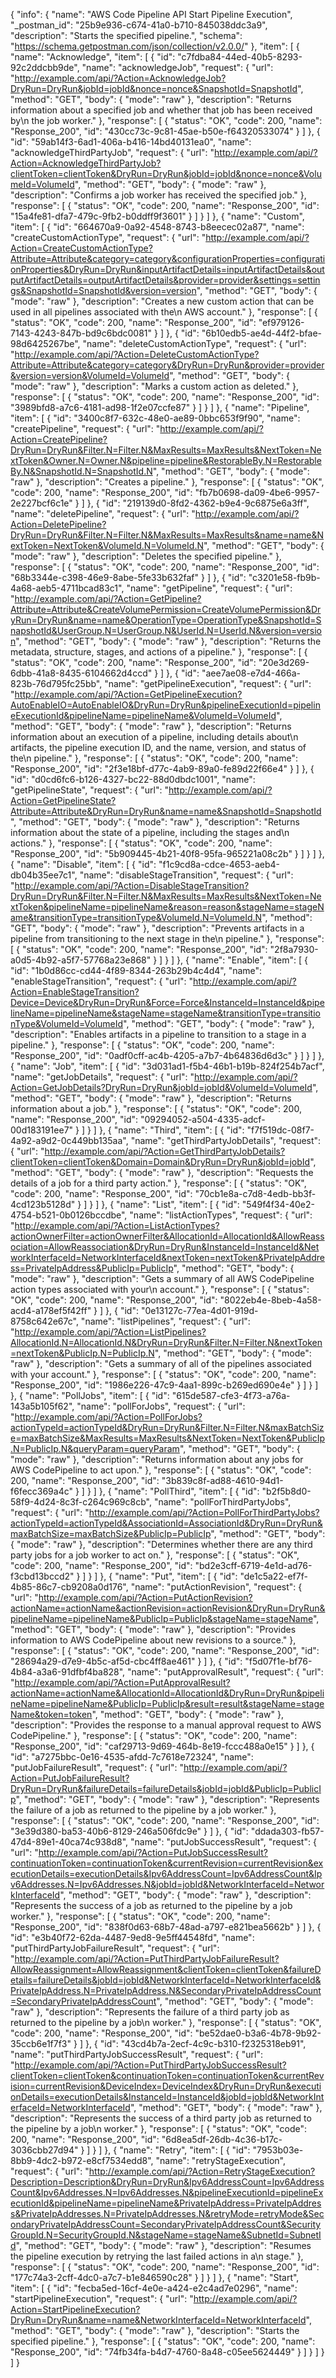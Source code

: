 {
  "info": {
    "name": "AWS Code Pipeline API Start Pipeline Execution",
    "_postman_id": "25b9e936-c674-41a0-b710-845038ddc3a9",
    "description": "Starts the specified pipeline.",
    "schema": "https://schema.getpostman.com/json/collection/v2.0.0/"
  },
  "item": [
    {
      "name": "Acknowledge",
      "item": [
        {
          "id": "c7fdba84-44ed-40b5-8293-92c2ddcbb9de",
          "name": "acknowledgeJob",
          "request": {
            "url": "http://example.com/api/?Action=AcknowledgeJob?DryRun=DryRun&jobId=jobId&nonce=nonce&SnapshotId=SnapshotId",
            "method": "GET",
            "body": {
              "mode": "raw"
            },
            "description": "Returns information about a specified job and whether that job has been received by\n            the job worker."
          },
          "response": [
            {
              "status": "OK",
              "code": 200,
              "name": "Response_200",
              "id": "430cc73c-9c81-45ae-b50e-f64320533074"
            }
          ]
        },
        {
          "id": "59ab14f3-6ad1-406a-b416-14bd40131ea0",
          "name": "acknowledgeThirdPartyJob",
          "request": {
            "url": "http://example.com/api/?Action=AcknowledgeThirdPartyJob?clientToken=clientToken&DryRun=DryRun&jobId=jobId&nonce=nonce&VolumeId=VolumeId",
            "method": "GET",
            "body": {
              "mode": "raw"
            },
            "description": "Confirms a job worker has received the specified job."
          },
          "response": [
            {
              "status": "OK",
              "code": 200,
              "name": "Response_200",
              "id": "15a4fe81-dfa7-479c-9fb2-b0ddff9f3601"
            }
          ]
        }
      ]
    },
    {
      "name": "Custom",
      "item": [
        {
          "id": "664670a9-0a92-4548-8743-b8eecec02a87",
          "name": "createCustomActionType",
          "request": {
            "url": "http://example.com/api/?Action=CreateCustomActionType?Attribute=Attribute&category=category&configurationProperties=configurationProperties&DryRun=DryRun&inputArtifactDetails=inputArtifactDetails&outputArtifactDetails=outputArtifactDetails&provider=provider&settings=settings&SnapshotId=SnapshotId&version=version",
            "method": "GET",
            "body": {
              "mode": "raw"
            },
            "description": "Creates a new custom action that can be used in all pipelines associated with the\n            AWS account."
          },
          "response": [
            {
              "status": "OK",
              "code": 200,
              "name": "Response_200",
              "id": "ef979126-7143-4243-847b-bd9c6bdc0081"
            }
          ]
        },
        {
          "id": "6b10edb5-ae4d-44f2-bfae-98d6425267be",
          "name": "deleteCustomActionType",
          "request": {
            "url": "http://example.com/api/?Action=DeleteCustomActionType?Attribute=Attribute&category=category&DryRun=DryRun&provider=provider&version=version&VolumeId=VolumeId",
            "method": "GET",
            "body": {
              "mode": "raw"
            },
            "description": "Marks a custom action as deleted."
          },
          "response": [
            {
              "status": "OK",
              "code": 200,
              "name": "Response_200",
              "id": "3989bfd8-a7c6-4181-ad98-1f2e07ccfe87"
            }
          ]
        }
      ]
    },
    {
      "name": "Pipeline",
      "item": [
        {
          "id": "3400c8f7-632c-48e0-ae89-0bbc653f9f90",
          "name": "createPipeline",
          "request": {
            "url": "http://example.com/api/?Action=CreatePipeline?DryRun=DryRun&Filter.N=Filter.N&MaxResults=MaxResults&NextToken=NextToken&Owner.N=Owner.N&pipeline=pipeline&RestorableBy.N=RestorableBy.N&SnapshotId.N=SnapshotId.N",
            "method": "GET",
            "body": {
              "mode": "raw"
            },
            "description": "Creates a pipeline."
          },
          "response": [
            {
              "status": "OK",
              "code": 200,
              "name": "Response_200",
              "id": "fb7b0698-da09-4be6-9957-2e227bcf6c1e"
            }
          ]
        },
        {
          "id": "219139d0-8fd2-4362-b9e4-9c6875e6a3ff",
          "name": "deletePipeline",
          "request": {
            "url": "http://example.com/api/?Action=DeletePipeline?DryRun=DryRun&Filter.N=Filter.N&MaxResults=MaxResults&name=name&NextToken=NextToken&VolumeId.N=VolumeId.N",
            "method": "GET",
            "body": {
              "mode": "raw"
            },
            "description": "Deletes the specified pipeline."
          },
          "response": [
            {
              "status": "OK",
              "code": 200,
              "name": "Response_200",
              "id": "68b3344e-c398-46e9-8abe-5fe33b632faf"
            }
          ]
        },
        {
          "id": "c3201e58-fb9b-4a68-aeb5-4711bcad83c1",
          "name": "getPipeline",
          "request": {
            "url": "http://example.com/api/?Action=GetPipeline?Attribute=Attribute&CreateVolumePermission=CreateVolumePermission&DryRun=DryRun&name=name&OperationType=OperationType&SnapshotId=SnapshotId&UserGroup.N=UserGroup.N&UserId.N=UserId.N&version=version",
            "method": "GET",
            "body": {
              "mode": "raw"
            },
            "description": "Returns the metadata, structure, stages, and actions of a pipeline."
          },
          "response": [
            {
              "status": "OK",
              "code": 200,
              "name": "Response_200",
              "id": "20e3d269-6dbb-41a8-8435-6104662d4ccd"
            }
          ]
        },
        {
          "id": "aee7ae08-e7d4-466a-823b-76d795fc25bb",
          "name": "getPipelineExecution",
          "request": {
            "url": "http://example.com/api/?Action=GetPipelineExecution?AutoEnableIO=AutoEnableIO&DryRun=DryRun&pipelineExecutionId=pipelineExecutionId&pipelineName=pipelineName&VolumeId=VolumeId",
            "method": "GET",
            "body": {
              "mode": "raw"
            },
            "description": "Returns information about an execution of a pipeline, including details about\n            artifacts, the pipeline execution ID, and the name, version, and status of the\n            pipeline."
          },
          "response": [
            {
              "status": "OK",
              "code": 200,
              "name": "Response_200",
              "id": "2f3e18bf-d77c-4ab9-89a0-fe89d22f66e4"
            }
          ]
        },
        {
          "id": "d0cd6fc6-b126-4327-bc22-88d0dbdc1001",
          "name": "getPipelineState",
          "request": {
            "url": "http://example.com/api/?Action=GetPipelineState?Attribute=Attribute&DryRun=DryRun&name=name&SnapshotId=SnapshotId",
            "method": "GET",
            "body": {
              "mode": "raw"
            },
            "description": "Returns information about the state of a pipeline, including the stages and\n            actions."
          },
          "response": [
            {
              "status": "OK",
              "code": 200,
              "name": "Response_200",
              "id": "5b909445-4b21-40f8-95fa-965221a08c2b"
            }
          ]
        }
      ]
    },
    {
      "name": "Disable",
      "item": [
        {
          "id": "f1c9cd8a-cdce-4653-aeb4-db04b35ee7c1",
          "name": "disableStageTransition",
          "request": {
            "url": "http://example.com/api/?Action=DisableStageTransition?DryRun=DryRun&Filter.N=Filter.N&MaxResults=MaxResults&NextToken=NextToken&pipelineName=pipelineName&reason=reason&stageName=stageName&transitionType=transitionType&VolumeId.N=VolumeId.N",
            "method": "GET",
            "body": {
              "mode": "raw"
            },
            "description": "Prevents artifacts in a pipeline from transitioning to the next stage in the\n            pipeline."
          },
          "response": [
            {
              "status": "OK",
              "code": 200,
              "name": "Response_200",
              "id": "2f8a7930-a0d5-4b92-a5f7-57768a23e868"
            }
          ]
        }
      ]
    },
    {
      "name": "Enable",
      "item": [
        {
          "id": "1b0d86cc-cd44-4f89-8344-263b29b4c4d4",
          "name": "enableStageTransition",
          "request": {
            "url": "http://example.com/api/?Action=EnableStageTransition?Device=Device&DryRun=DryRun&Force=Force&InstanceId=InstanceId&pipelineName=pipelineName&stageName=stageName&transitionType=transitionType&VolumeId=VolumeId",
            "method": "GET",
            "body": {
              "mode": "raw"
            },
            "description": "Enables artifacts in a pipeline to transition to a stage in a pipeline."
          },
          "response": [
            {
              "status": "OK",
              "code": 200,
              "name": "Response_200",
              "id": "0adf0cff-ac4b-4205-a7b7-4b64836d6d3c"
            }
          ]
        }
      ]
    },
    {
      "name": "Job",
      "item": [
        {
          "id": "3d031ad1-f5b4-46b1-b19b-824f254b7acf",
          "name": "getJobDetails",
          "request": {
            "url": "http://example.com/api/?Action=GetJobDetails?DryRun=DryRun&jobId=jobId&VolumeId=VolumeId",
            "method": "GET",
            "body": {
              "mode": "raw"
            },
            "description": "Returns information about a job."
          },
          "response": [
            {
              "status": "OK",
              "code": 200,
              "name": "Response_200",
              "id": "09294052-a504-4335-adcf-00d183191ee7"
            }
          ]
        }
      ]
    },
    {
      "name": "Third",
      "item": [
        {
          "id": "f7f519dc-08f7-4a92-a9d2-0c449bb135aa",
          "name": "getThirdPartyJobDetails",
          "request": {
            "url": "http://example.com/api/?Action=GetThirdPartyJobDetails?clientToken=clientToken&Domain=Domain&DryRun=DryRun&jobId=jobId",
            "method": "GET",
            "body": {
              "mode": "raw"
            },
            "description": "Requests the details of a job for a third party action."
          },
          "response": [
            {
              "status": "OK",
              "code": 200,
              "name": "Response_200",
              "id": "70cb1e8a-c7d8-4edb-bb3f-4cd123b5128d"
            }
          ]
        }
      ]
    },
    {
      "name": "List",
      "item": [
        {
          "id": "549f4f34-40e2-4754-b521-0b0126bccdbe",
          "name": "listActionTypes",
          "request": {
            "url": "http://example.com/api/?Action=ListActionTypes?actionOwnerFilter=actionOwnerFilter&AllocationId=AllocationId&AllowReassociation=AllowReassociation&DryRun=DryRun&InstanceId=InstanceId&NetworkInterfaceId=NetworkInterfaceId&nextToken=nextToken&PrivateIpAddress=PrivateIpAddress&PublicIp=PublicIp",
            "method": "GET",
            "body": {
              "mode": "raw"
            },
            "description": "Gets a summary of all AWS CodePipeline action types associated with your\n            account."
          },
          "response": [
            {
              "status": "OK",
              "code": 200,
              "name": "Response_200",
              "id": "8022eb4e-8beb-4a58-acd4-a178ef5f42ff"
            }
          ]
        },
        {
          "id": "0e13127c-77ea-4d01-919d-8758c642e67c",
          "name": "listPipelines",
          "request": {
            "url": "http://example.com/api/?Action=ListPipelines?AllocationId.N=AllocationId.N&DryRun=DryRun&Filter.N=Filter.N&nextToken=nextToken&PublicIp.N=PublicIp.N",
            "method": "GET",
            "body": {
              "mode": "raw"
            },
            "description": "Gets a summary of all of the pipelines associated with your account."
          },
          "response": [
            {
              "status": "OK",
              "code": 200,
              "name": "Response_200",
              "id": "1986e226-47c9-4aa1-899c-b269ed690e4e"
            }
          ]
        }
      ]
    },
    {
      "name": "PollJobs",
      "item": [
        {
          "id": "615de587-cfe3-4f73-a76a-143a5b105f62",
          "name": "pollForJobs",
          "request": {
            "url": "http://example.com/api/?Action=PollForJobs?actionTypeId=actionTypeId&DryRun=DryRun&Filter.N=Filter.N&maxBatchSize=maxBatchSize&MaxResults=MaxResults&NextToken=NextToken&PublicIp.N=PublicIp.N&queryParam=queryParam",
            "method": "GET",
            "body": {
              "mode": "raw"
            },
            "description": "Returns information about any jobs for AWS CodePipeline to act upon."
          },
          "response": [
            {
              "status": "OK",
              "code": 200,
              "name": "Response_200",
              "id": "3b839c8f-ad88-4610-94d1-f6fecc369a4c"
            }
          ]
        }
      ]
    },
    {
      "name": "PollThird",
      "item": [
        {
          "id": "b2f5b8d0-58f9-4d24-8c3f-c264c969c8cb",
          "name": "pollForThirdPartyJobs",
          "request": {
            "url": "http://example.com/api/?Action=PollForThirdPartyJobs?actionTypeId=actionTypeId&AssociationId=AssociationId&DryRun=DryRun&maxBatchSize=maxBatchSize&PublicIp=PublicIp",
            "method": "GET",
            "body": {
              "mode": "raw"
            },
            "description": "Determines whether there are any third party jobs for a job worker to act on."
          },
          "response": [
            {
              "status": "OK",
              "code": 200,
              "name": "Response_200",
              "id": "bd2e3cff-6719-4e1d-ad76-f3cbd13bccd2"
            }
          ]
        }
      ]
    },
    {
      "name": "Put",
      "item": [
        {
          "id": "de1c5a22-ef7f-4b85-86c7-cb9208a0d176",
          "name": "putActionRevision",
          "request": {
            "url": "http://example.com/api/?Action=PutActionRevision?actionName=actionName&actionRevision=actionRevision&DryRun=DryRun&pipelineName=pipelineName&PublicIp=PublicIp&stageName=stageName",
            "method": "GET",
            "body": {
              "mode": "raw"
            },
            "description": "Provides information to AWS CodePipeline about new revisions to a source."
          },
          "response": [
            {
              "status": "OK",
              "code": 200,
              "name": "Response_200",
              "id": "28694a29-d7e9-4b5c-af5d-cbc4ff8ae461"
            }
          ]
        },
        {
          "id": "f5d07f1e-bf76-4b84-a3a6-91dfbf4ba828",
          "name": "putApprovalResult",
          "request": {
            "url": "http://example.com/api/?Action=PutApprovalResult?actionName=actionName&AllocationId=AllocationId&DryRun=DryRun&pipelineName=pipelineName&PublicIp=PublicIp&result=result&stageName=stageName&token=token",
            "method": "GET",
            "body": {
              "mode": "raw"
            },
            "description": "Provides the response to a manual approval request to AWS CodePipeline."
          },
          "response": [
            {
              "status": "OK",
              "code": 200,
              "name": "Response_200",
              "id": "caf29713-9d69-464b-8e19-fccc488a0e15"
            }
          ]
        },
        {
          "id": "a7275bbc-0e16-4535-afdd-7c7618e72324",
          "name": "putJobFailureResult",
          "request": {
            "url": "http://example.com/api/?Action=PutJobFailureResult?DryRun=DryRun&failureDetails=failureDetails&jobId=jobId&PublicIp=PublicIp",
            "method": "GET",
            "body": {
              "mode": "raw"
            },
            "description": "Represents the failure of a job as returned to the pipeline by a job worker."
          },
          "response": [
            {
              "status": "OK",
              "code": 200,
              "name": "Response_200",
              "id": "3e39d380-ba53-40b6-8129-246a506fdc9e"
            }
          ]
        },
        {
          "id": "ddada303-fb57-47d4-89e1-40ca74c938d8",
          "name": "putJobSuccessResult",
          "request": {
            "url": "http://example.com/api/?Action=PutJobSuccessResult?continuationToken=continuationToken&currentRevision=currentRevision&executionDetails=executionDetails&Ipv6AddressCount=Ipv6AddressCount&Ipv6Addresses.N=Ipv6Addresses.N&jobId=jobId&NetworkInterfaceId=NetworkInterfaceId",
            "method": "GET",
            "body": {
              "mode": "raw"
            },
            "description": "Represents the success of a job as returned to the pipeline by a job worker."
          },
          "response": [
            {
              "status": "OK",
              "code": 200,
              "name": "Response_200",
              "id": "838f0d63-68b7-48ad-a797-e821bea5662b"
            }
          ]
        },
        {
          "id": "e3b40f72-62da-4487-9ed8-9e5ff44548fd",
          "name": "putThirdPartyJobFailureResult",
          "request": {
            "url": "http://example.com/api/?Action=PutThirdPartyJobFailureResult?AllowReassignment=AllowReassignment&clientToken=clientToken&failureDetails=failureDetails&jobId=jobId&NetworkInterfaceId=NetworkInterfaceId&PrivateIpAddress.N=PrivateIpAddress.N&SecondaryPrivateIpAddressCount=SecondaryPrivateIpAddressCount",
            "method": "GET",
            "body": {
              "mode": "raw"
            },
            "description": "Represents the failure of a third party job as returned to the pipeline by a job\n            worker."
          },
          "response": [
            {
              "status": "OK",
              "code": 200,
              "name": "Response_200",
              "id": "be52dae0-b3a6-4b78-9b92-35ccb6e1f7f3"
            }
          ]
        },
        {
          "id": "43cd4b7a-2ecf-4c9c-b310-f2325318eb91",
          "name": "putThirdPartyJobSuccessResult",
          "request": {
            "url": "http://example.com/api/?Action=PutThirdPartyJobSuccessResult?clientToken=clientToken&continuationToken=continuationToken&currentRevision=currentRevision&DeviceIndex=DeviceIndex&DryRun=DryRun&executionDetails=executionDetails&InstanceId=InstanceId&jobId=jobId&NetworkInterfaceId=NetworkInterfaceId",
            "method": "GET",
            "body": {
              "mode": "raw"
            },
            "description": "Represents the success of a third party job as returned to the pipeline by a job\n            worker."
          },
          "response": [
            {
              "status": "OK",
              "code": 200,
              "name": "Response_200",
              "id": "6d8ea5df-26db-4c36-b17c-3036cbb27d94"
            }
          ]
        }
      ]
    },
    {
      "name": "Retry",
      "item": [
        {
          "id": "7953b03e-8bb9-4dc2-b972-e8cf7534edd8",
          "name": "retryStageExecution",
          "request": {
            "url": "http://example.com/api/?Action=RetryStageExecution?Description=Description&DryRun=DryRun&Ipv6AddressCount=Ipv6AddressCount&Ipv6Addresses.N=Ipv6Addresses.N&pipelineExecutionId=pipelineExecutionId&pipelineName=pipelineName&PrivateIpAddress=PrivateIpAddress&PrivateIpAddresses.N=PrivateIpAddresses.N&retryMode=retryMode&SecondaryPrivateIpAddressCount=SecondaryPrivateIpAddressCount&SecurityGroupId.N=SecurityGroupId.N&stageName=stageName&SubnetId=SubnetId",
            "method": "GET",
            "body": {
              "mode": "raw"
            },
            "description": "Resumes the pipeline execution by retrying the last failed actions in a\n            stage."
          },
          "response": [
            {
              "status": "OK",
              "code": 200,
              "name": "Response_200",
              "id": "177c74a3-2cff-4dc0-a7c7-b1e846590c28"
            }
          ]
        }
      ]
    },
    {
      "name": "Start",
      "item": [
        {
          "id": "fecba5ed-16cf-4e0e-a424-e2c4ad7e0296",
          "name": "startPipelineExecution",
          "request": {
            "url": "http://example.com/api/?Action=StartPipelineExecution?DryRun=DryRun&name=name&NetworkInterfaceId=NetworkInterfaceId",
            "method": "GET",
            "body": {
              "mode": "raw"
            },
            "description": "Starts the specified pipeline."
          },
          "response": [
            {
              "status": "OK",
              "code": 200,
              "name": "Response_200",
              "id": "74fb34fa-b4d7-4760-8a48-c05ee5624449"
            }
          ]
        }
      ]
    }
  ]
}